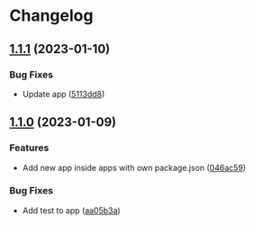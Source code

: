 # Changelog

## [1.1.1](https://github.com/kristianjokela/rel-please-test/compare/app-v1.1.0...app-v1.1.1) (2023-01-10)


### Bug Fixes

* Update app ([5113dd8](https://github.com/kristianjokela/rel-please-test/commit/5113dd8aeb1b624af28641669e49af7b05ba409e))

## [1.1.0](https://github.com/kristianjokela/rel-please-test/compare/app-v1.0.0...app-v1.1.0) (2023-01-09)


### Features

* Add new app inside apps with own package.json ([046ac59](https://github.com/kristianjokela/rel-please-test/commit/046ac597a7f926885a623008cde23bb13f213c9e))


### Bug Fixes

* Add test to app ([aa05b3a](https://github.com/kristianjokela/rel-please-test/commit/aa05b3a7850144b3739d71a7b5484be4bd1920f8))
